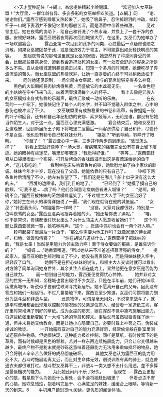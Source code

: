 　　<>天才壹秒記住『→網.』，為您提供精彩小說閱讀。
　　“欢迎加入女巫联盟！”大厅里，一群年龄各异、多姿多彩的女巫举杯欢笑道。【△網.】网
　　“谢、谢谢你们。”露西亚感到眼眶又热起来了，她吸了吸鼻子，忍住掉眼泪的冲动，举起杯子一口喝下麦酒并不像记忆里的那般苦涩，而是酒香中带着些微甜。
　　见过领主后，她在夜莺的协助下，给自己和铃洗了个热水澡，并换上了一套干净的衣服。安顿好妹妹，露西亚跟着夜莺再次回到城堡大厅。在这里，女巫们为她举办了一场欢迎宴会。
　　露西亚第一次见到如此多的同类，心底最后一点疑虑也随之消散。如果女巫被囚禁于此，或是强迫效力于领主，不可能露出如此轻快明亮的笑容。
　　想起夜莺说的那句这里就是女巫的家园，她忽然有了种感同身受的体会，比起那些暴露身份、遭到教会追捕处死的女巫，有一处安全舒适的容身之所是多么不易。自从金穗城遭到暴徒袭击以来，短短一个多月的时间里，她便吃尽了奔波流浪的苦头。而女巫联盟的热情欢迎，让她一直提着的心终于可以稍微放松下来。
　　同时她还见识到，一场全部由女巫起、参与的宴席能够变得多么神奇。
　　黑色的火焰瞬间将肉排烤得焦黄，而盛放它的木盆毫无伤。
　　一名金色短的小姑娘在空中飞来飞去，端着酒壶填满每个人的杯子。
　　看上去像是异族人的女巫模拟出各式各样的乐器声，最终汇聚成一动听的乐曲。
　　……
　　在夜莺的一一介绍下，她很快记住了每个人的名字，并不知不觉融入群体之中，心中的悲伤也被冲淡了不少。
　　女巫联盟里有成熟稳重的书卷和温蒂，有像姐姐一般的叶子和回音，还有和自己年纪相仿的安娜、索罗娅等人，无论是谁，都没有把她当作陌生人。对于这一点，露西亚心里充满感激。
　　宴会结束后，她和女巫们互道晚安，回到新居所王子殿下将城堡二层最后一间客房供给了自己和铃，尽管铃不是女巫，他也没有勒令自己和妹妹分开。
　　“姐姐？”听到响动，铃睁开了眼睛。
　　“你醒了！？”露西亚心中一喜，三步并作两步跑到床边，“感觉怎么样？”
　　铃看上去就好像睡了一场大觉，疫病带来的痛苦完全没有在身上留下痕迹。她的眼神有些迷茫，嘴里却嘟囔道：“我觉得好饿。”
　　“等等……”露西亚赶紧从口袋里掏出一个布袋，打开后烤鱼的香味四溢而出这是夜莺递给她的鱼干片，“这儿有吃的。”
　　看到坐在床头啃着鱼片的铃，她欣慰地拍了拍小家伙的脑袋。妹妹今年才十岁，现在没有了父母，她能依靠的只有自己了。
　　铃咽下两条鱼片后清醒了不少，她左右张望了下，“我们这是在哪儿？船上似乎没有这么大的床。”
　　“西境的边陲镇，我们到目的地了。”
　　“已经到了？”她摸了摸自己的脸颊，“可我不是……病了吗？他们会同意让疫病患者进入城镇？”
　　“是啊，的确不会，”露西亚被妹妹的茫然模样逗笑了，“不过领主大人手下的女巫治好了你，”她将生在码头的事情详细说了一遍，“我们现在就待在他的城堡里。”
　　“女巫？”铃歪着头问，“和姐姐你一样吗？”
　　“没错，大家对我都很好，特别是一位叫夜莺的女巫，”露西亚温柔地拨弄着她的头，“她还帮你洗了澡呢。”
　　“唔，你不是常说，贵族都很讨厌女巫么？为什么领主大人愿意收留她们？”
　　这个问题让露西亚微微一窒，她咳嗽两声，“这个……贵族中偶尔也会有一两个好人嘛。”
　　铃叼起袋子里最后一片鱼干，“那么你需要为他工作吗？就像家里的侍女那样，扫地、做饭和侍寝？”
　　“你在胡说八道些什么，”露西亚揪了把妹妹的脸，“我是女巫！当然是用能力为领主效力啊！至于侍女要做的那些，是谁告诉你的？”
　　“妈妈……”她撇着嘴道，“所以她从来不准爸爸招募漂亮的侍女。”
　　提起家人，露西亚的脸色顿时暗淡了不少，她没有再责怪铃，而是将妹妹搂入怀中，轻轻叹了口气。
　　她倒不是在担心妹妹的说法，和领主大人交谈时就可以看出对方除了简单询问她身世外，其余关注点都在能力上，显然他更在意女巫是否能为自己效力。
　　而一想到自己的能力，露西亚便觉得忧心忡忡。
　　她并非对女巫的世界一无所知，金穗城也曾出现过不少女巫，只是在半年前，她们开始66续续撤离城市，听说似乎要前往峡湾寻找新居所。她不愿离开自己的父母，因此没有答应和她们一起远行。不过几番接触下来，露西亚至少知道，女巫们习惯将能力划分为战斗型和非战斗型。
　　还原物体，可谓是毫无用处，不说拿来战斗了，就连平时使用都会出现难以控制的情况她的父亲是位商人，经营着一家造纸工坊，客厅里时常堆满了制好的草纸。成为女巫的那天，她在浑然不觉中凑巧施展出能力，将这些纸张重新变回了一大堆飞扬的草屑和碎末。事后父母虽然狠狠责怪了她一通，但并未将她交给教会，而是让她小心隐藏自己，必要时戴上神罚之石，伪装成虔诚的教徒。
　　一开始露西亚对自己的能力充满好奇，经常偷偷躲在卧室里测试还原各种物品，但她很快现，这种能力极难控制，同样是草纸，有时候留下的是草屑，而有时候却是黑色的颗粒。若对一样东西连续施展能力，只会让它变得越来越少，最终产物不是粉末就是砂砾这意味着还原能力无法用来重做损坏的物品，她只会将别人辛辛苦苦做好的成品彻底破坏。
　　其他女巫也认为露西亚的能力用处不大，战斗时施展距离太近，而且对生命体无效，别说训练有素的骑士，就连普通农夫都很难打过。战斗型女巫算不上，非战斗一类又想不出什么用途，差不多算是最低档次的能力。
　　为此她还闷闷不乐了好久。
　　但现在……露西亚更担心的是，若是殿下认为她没什么用处，会不会将她赶出城堡？
　　怀着忐忑不安的心情，她吹息蜡烛，抱着啃完鱼干、心满意足的妹妹，缓缓合上眼睛，等待新一天的到来。8
　　手机用户请浏览m.阅读，更优质的阅读体验。